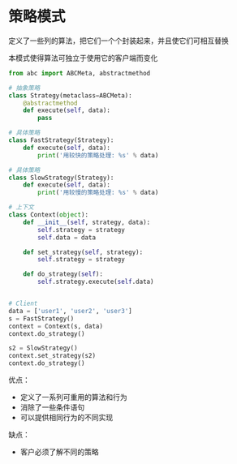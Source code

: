 # 策略模式

定义了一些列的算法，把它们一个个封装起来，并且使它们可相互替换 

本模式使得算法可独立于使用它的客户端而变化

```python
from abc import ABCMeta, abstractmethod

# 抽象策略
class Strategy(metaclass=ABCMeta):
    @abstractmethod
    def execute(self, data):
        pass

# 具体策略
class FastStrategy(Strategy):
    def execute(self, data):
        print('用较快的策略处理: %s' % data)

# 具体策略
class SlowStrategy(Strategy):
    def execute(self, data):
        print('用较慢的策略处理: %s' % data)

# 上下文
class Context(object):
    def __init__(self, strategy, data):
        self.strategy = strategy
        self.data = data

    def set_strategy(self, strategy):
        self.strategy = strategy

    def do_strategy(self):
        self.strategy.execute(self.data)


# Client
data = ['user1', 'user2', 'user3']
s = FastStrategy()
context = Context(s, data)
context.do_strategy()

s2 = SlowStrategy()
context.set_strategy(s2)
context.do_strategy()
```

优点：

* 定义了一系列可重用的算法和行为
* 消除了一些条件语句
* 可以提供相同行为的不同实现

缺点：

* 客户必须了解不同的策略

